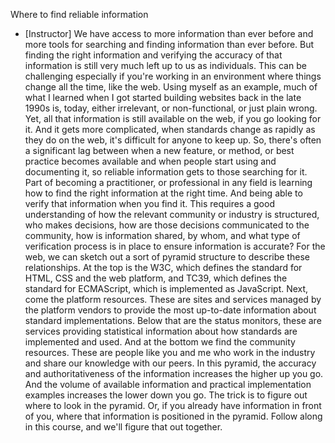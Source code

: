 Where to find reliable information
- [Instructor] We have access to more information than ever before and more tools for searching and finding information than ever before. But finding the right information and verifying the accuracy of that information is still very much left up to us as individuals. This can be challenging especially if you're working in an environment where things change all the time, like the web. Using myself as an example, much of what I learned when I got started building websites back in the late 1990s is, today, either irrelevant, or non-functional, or just plain wrong. Yet, all that information is still available on the web, if you go looking for it. And it gets more complicated, when standards change as rapidly as they do on the web, it's difficult for anyone to keep up. So, there's often a significant lag between when a new feature, or method, or best practice becomes available and when people start using and documenting it, so reliable information gets to those searching for it. Part of becoming a practitioner, or professional in any field is learning how to find the right information at the right time. And being able to verify that information when you find it. This requires a good understanding of how the relevant community or industry is structured, who makes decisions, how are those decisions communicated to the community, how is information shared, by whom, and what type of verification process is in place to ensure information is accurate? For the web, we can sketch out a sort of pyramid structure to describe these relationships. At the top is the W3C, which defines the standard for HTML, CSS and the web platform, and TC39, which defines the standard for ECMAScript, which is implemented as JavaScript. Next, come the platform resources. These are sites and services managed by the platform vendors to provide the most up-to-date information about standard implementations. Below that are the status monitors, these are services providing statistical information about how standards are implemented and used. And at the bottom we find the community resources. These are people like you and me who work in the industry and share our knowledge with our peers. In this pyramid, the accuracy and authoritativeness of the information increases the higher up you go. And the volume of available information and practical implementation examples increases the lower down you go. The trick is to figure out where to look in the pyramid. Or, if you already have information in front of you, where that information is positioned in the pyramid. Follow along in this course, and we'll figure that out together.